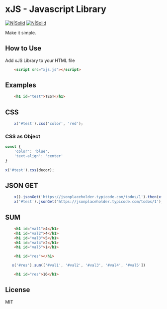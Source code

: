 # xJS - Javascript Library

[![N|Solid](https://github.com/x0uter/xJS/raw/master/assets/xjs.png)](https://github.com/x0uter/xJS)
[![N|Solid](https://github.com/x0uter/xJS/raw/master/assets/xjs.gif)](https://github.com/x0uter/xJS)

Make it simple.

## How to Use
Add xJS Library to your HTML file
```html
    <script src="xjs.js"></script>
```

## Examples

```html
    <h1 id="test">TEST</h1>
```

## CSS
```js
    x('#test').css('color', 'red');
```

### CSS as Object
```js
const {
    'color': 'blue',
    'text-align': 'center'
}
					    
x('#test').css(decor);
```

## JSON GET
```js
    x().jsonGet('https://jsonplaceholder.typicode.com/todos/1').then(x('#test').add)
    x('#test').jsonGet('https://jsonplaceholder.typicode.com/todos/1');
```

## SUM
```html
    <h1 id="val1">4</h1>
    <h1 id="val2">4</h1>
    <h1 id="val3">5</h1>
    <h1 id="val4">2</h1>
    <h1 id="val5">1</h1>

    <h1 id="res"></h1>
```
```js
   x('#res').sum(['#val1', '#val2', '#val3', '#val4', '#val5'])
```

```html
    <h1 id="res">16</h1>
```

License
----

MIT